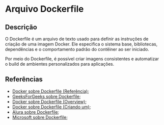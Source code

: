 # Arquivo Dockerfile


## Descrição

O Dockerfile é um arquivo de texto usado para definir as instruções de criação de uma imagem Docker. Ele especifica o sistema base, bibliotecas, dependências e o comportamento padrão do contêiner ao ser iniciado.

Por meio do Dockerfile, é possível criar imagens consistentes e automatizar o build de ambientes personalizados para aplicações.

## Referências

- [Docker sobre Dockerfile (Referência)](https://docs.docker.com/reference/dockerfile/);
- [GeeksForGeeks sobre Dockerfile](https://www.geeksforgeeks.org/what-is-dockerfile/);
- [Docker sobre Dockerfile (Overview)](https://docs.docker.com/build/concepts/dockerfile/);
- [Docker sobre Dockerfile (Criando um)](https://docs.docker.com/get-started/docker-concepts/building-images/writing-a-dockerfile/);
- [Alura sobre Dockerfile](https://www.alura.com.br/artigos/desvendando-o-dockerfile);
- [Microsoft sobre Dockerfile](https://learn.microsoft.com/pt-br/virtualization/windowscontainers/manage-docker/manage-windows-dockerfile);